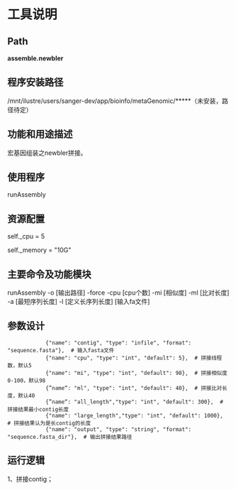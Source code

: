 
工具说明
==========================

Path
-----------

**assemble.newbler**

程序安装路径
-----------------------------------
/mnt/ilustre/users/sanger-dev/app/bioinfo/metaGenomic/*****（未安装，路径待定）

功能和用途描述
-----------------------------------

宏基因组装之newbler拼接。

使用程序
-----------------------------------

runAssembly

资源配置
-----------------------------------

self._cpu = 5

self._memory = "10G"

主要命令及功能模块
-----------------------------------

runAssembly -o [输出路径] -force -cpu [cpu个数] -mi [相似度] -ml [比对长度] -a [最短序列长度] -l [定义长序列长度] [输入fa文件]

参数设计
-----------------------------------

```
            {"name": "contig", "type": "infile", "format": "sequence.fasta"},  # 输入fasta文件
            {"name": "cpu", "type": "int", "default": 5},  # 拼接线程数，默认5
            {"name": "mi", "type": "int", "default": 98},  # 拼接相似度0-100，默认98
            {”name“: "ml", "type": "int", "default": 40},  # 拼接比对长度，默认40
            {”name“: "all_length","type": "int", "default": 300},  # 拼接结果最小contig长度
            {"name": "large_length","type": "int", "default": 1000},  # 拼接结果认为是长contig的长度
            {"name": "output", "type": "string", "format": "sequence.fasta_dir"},  # 输出拼接结果路径
```

运行逻辑
-----------------------------------
1、拼接contig；

